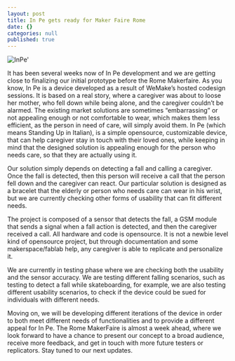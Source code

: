 ```yaml
---
layout: post
title: In Pe gets ready for Maker Faire Rome
date: {}
categories: null
published: true
---
```


![InPe'](https://c2.staticflickr.com/6/5561/30399316971_da73568b2b_z.jpg)

It has been several weeks now of In Pe development and we are getting close to finalizing our initial prototype before the Rome Makerfaire.  As you know, In Pe is a device developed as a result of WeMake’s hosted codesign sessions. It is based on a real story, where a caregiver was about to loose her mother, who fell down while being alone, and the caregiver couldn’t be alarmed. The existing market solutions are sometimes “embarrassing” or not appealing enough or not comfortable to wear, which makes them less efficient, as the person in need of care, will simply avoid them. In Pe (which means Standing Up
in Italian), is a simple opensource, customizable device, that can help caregiver stay in touch with their loved ones, while keeping in mind that the designed solution is appealing enough for the person who needs care, so that they are actually using it.

Our solution simply depends on detecting a fall and calling a caregiver. Once the fall is detected, then this person will receive a call that the person fell down and the caregiver can react.   Our particular solution is  designed as a bracelet that the elderly or person who needs care can wear in his wrist, but we are currently checking other forms of usability that can fit different needs.

The project is composed of a sensor that detects the fall, a GSM module that sends a signal when a fall action is detected, and then the caregiver received a call.   All hardware and code is opensource.  It is not a newbie level kind of opensource project, but through documentation and some makerspace/fablab help, any caregiver is able to replicate and personalize it.

We are currently in testing phase where we are checking both the usability and the sensor accuracy.   We are testing different falling scenarios, such as testing to detect a fall while skateboarding, for example, we are also testing different usability scenarios, to check if the device could be sued for individuals with different needs.

Moving on, we will be developing different iterations of the device in order to both meet different needs of functionalities and to provide a different appeal for In Pe.  The Rome MakerFaire is almost a week ahead, where we look forward to have a chance to present our concept to a broad audience, receive more feedback, and get in touch with more future testers or replicators. Stay tuned to our next updates.
